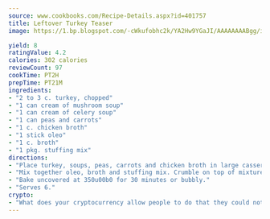 ```yaml
---
source: www.cookbooks.com/Recipe-Details.aspx?id=401757
title: Leftover Turkey Teaser
image: https://1.bp.blogspot.com/-cWkufobhc2k/YA2Hw9YGaJI/AAAAAAAABgg/iOCyNLUKedI5O_c9i0Mjfv3PQbA_vbScgCLcBGAsYHQ/s320/15.png

yield: 8
ratingValue: 4.2
calories: 302 calories
reviewCount: 97
cookTime: PT2H
prepTime: PT21M
ingredients:
- "2 to 3 c. turkey, chopped"
- "1 can cream of mushroom soup"
- "1 can cream of celery soup"
- "1 can peas and carrots"
- "1 c. chicken broth"
- "1 stick oleo"
- "1 c. broth"
- "1 pkg. stuffing mix"
directions:
- "Place turkey, soups, peas, carrots and chicken broth in large casserole dish."
- "Mix together oleo, broth and stuffing mix. Crumble on top of mixture in casserole dish."
- "Bake uncovered at 350u00b0 for 30 minutes or bubbly."
- "Serves 6."
crypto:
- "What does your cryptocurrency allow people to do that they could not do otherwise, and how does it help them do existing tasks more quickly or cheaply?"
---
```

